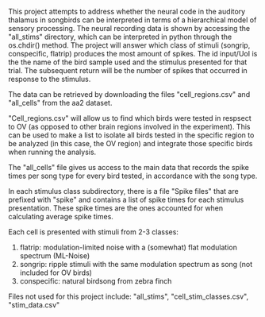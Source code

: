 This project attempts to address whether the neural code in the auditory thalamus in songbirds can be interpreted in terms of a hierarchical model of sensory processing. The neural recording data is shown by accessing the "all_stims" directory, which can be interpreted in python through the os.chdir() method. The project will answer which class of stimuli (songrip, conspecific, flatrip) produces the most amount of spikes. The id input/UoI is the the name of the bird sample used and the stimulus presented for that trial. The subsequent return will be the number of spikes that occurred in response to the stimulus.

The data can be retrieved by downloading the files "cell_regions.csv" and "all_cells" from the aa2 dataset.

"Cell_regions.csv" will allow us to find which birds were tested in respsect to OV (as opposed to other brain regions involved in the experiment). This can be used to make a list to isolate all birds tested in the specific region to be analyzed (in this case, the OV region) and integrate those specific birds when running the analysis.

The "all_cells" file gives us access to the main data that records the spike times per song type for every bird tested, in accordance with the song type.

In each stimulus class subdirectory, there is a file "Spike files" that are prefixed with "spike" and contains a list of spike times for each stimulus presentation. These spike times are the ones accounted for when calculating average spike times.

Each cell is presented with stimuli from 2-3 classes:

1) flatrip: modulation-limited noise with a (somewhat) flat modulation spectrum (ML-Noise)
2) songrip: ripple stimuli with the same modulation spectrum as song (not included for OV birds)
3) conspecific: natural birdsong from zebra finch


 Files not used for this project include: "all_stims", "cell_stim_classes.csv", "stim_data.csv"

